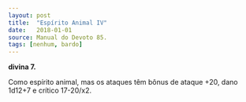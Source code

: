 ```yaml
---
layout: post
title:  "Espírito Animal IV"
date:   2018-01-01
source: Manual do Devoto 85.
tags: [nenhum, bardo]
---
```


**divina 7.**

Como espírito animal, mas os ataques têm bônus de ataque +20, dano 1d12+7 e crítico 17-20/x2.
